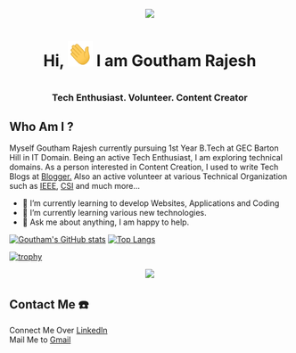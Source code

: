 <p align="center">
  <img src="https://raw.githubusercontent.com/Vrindagupta6828/Vrindagupta6828/master/assest/hello.gif"></img>
</p>
<h1 align="center"> Hi, <img src= "https://raw.githubusercontent.com/ptprashanttripathi/ptprashanttripathi/master/hi.gif" width="45px" height="45px"> I am Goutham Rajesh <h1>
<h3 align="center"> Tech Enthusiast. Volunteer. Content Creator </h3>
  
  
  <h2> Who Am I ? </h2>
    <p>Myself Goutham Rajesh currently pursuing 1st Year B.Tech at GEC Barton Hill in IT Domain. Being an active Tech Enthusiast, I am exploring technical domains. As a person interested in Content Creation, I used to write Tech Blogs at <a href="https://gouthamrajesh.blogspot.com/">Blogger.</a> Also an active volunteer at various Technical Organization such as <a href="https://gecbieee.org/">IEEE</a>, <a href="https://www.csigecbh.in/">CSI</a> and much more...
</p>
<ul>
  <li>🔭 I’m currently learning to develop Websites, Applications and Coding</li>
    <li>🌱 I’m currently learning various new technologies.</li>
      <li>💬 Ask me about anything, I am happy to help.</li>
</ul>
  
[![Goutham's GitHub stats](https://github-readme-stats.vercel.app/api?username=gouthamrajesh&show_icons=true&theme=dark)](https://github.com/gouthamrajesh/github-readme-stats)
[![Top Langs](https://github-readme-stats.vercel.app/api/top-langs/?username=gouthamrajesh&layout=compact)](https://github.com/gouthamrajesh/github-readme-stats)
  
[![trophy](https://github-profile-trophy.vercel.app/?username=gouthamrajesh&theme=onedark)](https://github.com/gouthamrajesh/github-profile-trophy)

  <p align ="center"> 
  <img src="http://github-readme-streak-stats.herokuapp.com?user=gouthamrajesh">
  </p>
  
  <h2>Contact Me ☎️</h2>
  <p>
    Connect Me Over <a href="https://www.linkedin.com/in/goutham-rajesh-b9759117b/">LinkedIn</a>
    <br>
    Mail Me to <a href="mailto:gouthamkannus10@gmail.com"> Gmail </a>
  </p>
    
